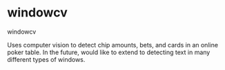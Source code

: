 # windowcv
windowcv

Uses computer vision to detect chip amounts, bets, and cards in an online poker table. 
In the future, would like to extend to detecting text in many different types of windows.
